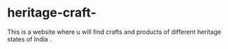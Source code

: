 # heritage-craft-
This is a website where u will find crafts and products of different heritage states of India .
